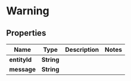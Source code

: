

# Warning


## Properties

| Name | Type | Description | Notes |
|------------ | ------------- | ------------- | -------------|
|**entityId** | **String** |  |  |
|**message** | **String** |  |  |



